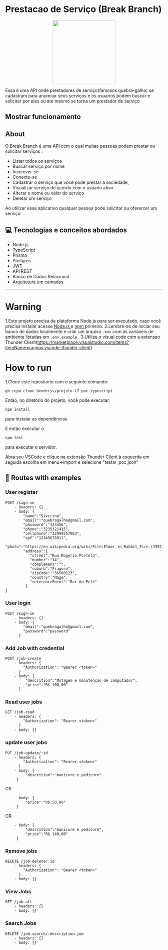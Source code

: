 # Prestacao de Serviço (Break Branch)
<p align = "center">
   <img src="https://i.ibb.co/kyvJJJM/jellyfish.png" alt="" width="200" />
</p>


Essa é uma API onde prestadores de serviço(famosos quebra-galho) se cadastram para anunciar seus serviços e os usuarios podem buscar e solicitar por eles ou ate mesmo se torna um prestador de serviço

## Mostrar funcionamento


## About
O Break Branch é uma API com o qual muitas pessoas podem prestar ou solicitar serviços :

- Listar todos os serviços
- Buscar serviço por nome
- Inscrever-se
- Conecte-se
- Cadastrar o serviço que você pode prestar a sociedade,
- Visualizar serviço de acordo com o usuario ativo
- Alterar o nome ou valor do serviço
- Deletar um serviço

Ao utilizar esse aplicativo qualquer pessoa pode solicitar ou oferercer um serviço

##  💻 Tecnologias e conceitos abordados

- Node.js
- TypeScript
- Prisma
- Postgres
- JWT
- API REST
- Banco de Dados Relacional
- Arquitetura em camadas

---
#  Warning
1.Este projeto precisa da plataforma Node.js para ser executado, caso você precisa instalar acesse [ Node.js ](https://nodejs.org/en/download/) 
e [ npm ](https://www.npmjs.com/ ) primeiro.
2.Lembre-se de iniciar seu banco de dados localmente e criar um arquivo `.env` com as variáveis ​​de ambiente listadas em `.env.example` .
3.Utilize o visual code com a extensao Thunder Client(https://marketplace.visualstudio.com/items?itemName=rangav.vscode-thunder-client)

#  How to run

1.Clone este repositorio com o seguinte comando:

```
gh repo clone Uenderss/projeto-t7-poc-typescript
```

Então, no diretório do projeto, você pode executar:

```
npm install
```

para instalar as dependências.

E então executar o

```
npm test
```
para executar o servidor.

Abra seu VSCode e clique na extensão Thunder Client à esquerda em seguida escolha em menu->import e selecione "testar_poc.json"

## 🚀 Routes with examples

### User register 

```
POST /sign-in
    - headers: {}
    - body: {
        "name":"Sivirino",
        "email":"quebragalho@gmail.com",
        "password":"123456",
        "phone":"3235321415",
        "cellphone":"32999257063",
        "cpf":"12345678911",
        "photo":"https://en.wikipedia.org/wiki/File:Elmer_in_Rabbit_Fire_(1951).png",
        "address":{
           "street":"Rua Rogerio Portela",
           "number":"14",
           "complement":"",
           "suburb":"Fragoso",
           "zipCode":"36500123",
           "country":"Mage",
           "referencePoint":"Bar do Pelé"
         }
}

```

### User login 

```
POST /sign-in
    - headers: {}
    - body: {
        "email":"quebragalho@gmail.com",
        "password":"password"
      }
```

### Add Job with credential

```
POST /job-create
    - headers: {
        "Authorization": "Bearer <token>"
      }
    - body: {
         "descrition":"Motagem e manutenção de computador",
         "price":"R$ 100,00"
      }
```

### Read user jobs 

```
GET /job-read
    - headers: {
        "Authorization": "Bearer <token>"
      }
    - body: {}
```

### update user jobs

```
PUT /job-update/:id
    - headers: {
        "Authorization": "Bearer <token>"
      }
    - body: {
         "descrition":"manicure e pedicure"
     }
```
OR
```
    - body: {
         "price":"R$ 50,00"
     }
```
OR
```
    - body: {
         "descrition":"manicure e pedicure",
         "price":"R$ 140,00"
     }
```

### Remove jobs

```
DELETE /job-delete/:id
    - headers: {
        "Authorization": "Bearer <token>"
      }
    - body: {}
```
### View Jobs
```
GET /job-all
    - headers: {}
    - body: {}
```
### Search Jobs
```
DELETE /job-search/:description-job
    - headers: {}  
    - body: {}
```
